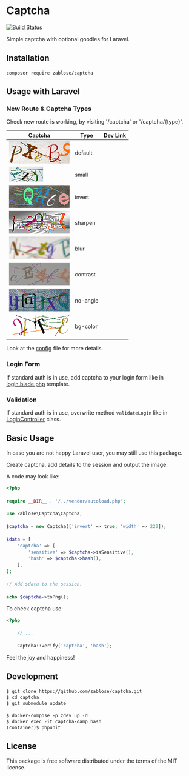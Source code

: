 # Captcha

[![Build Status](https://travis-ci.org/zablose/captcha.svg?branch=dev)](https://travis-ci.org/zablose/captcha)

Simple captcha with optional goodies for Laravel.

## Installation

```
composer require zablose/captcha
```

## Usage with Laravel

### New Route & Captcha Types

Check new route is working, by visiting '/captcha' or '/captcha/{type}'.

| Captcha | Type | Dev Link |
| --- | --- | --- |
| ![](readme/images/captcha-default.png) | default | [](https://captcha.zdev:44302/captcha/default) |
| ![](readme/images/captcha-small.png) | small | [](https://captcha.zdev:44302/captcha/small) |
| ![](readme/images/captcha-invert.png) | invert | [](https://captcha.zdev:44302/captcha/invert) |
| ![](readme/images/captcha-sharpen.png) | sharpen | [](https://captcha.zdev:44302/captcha/sharpen) |
| ![](readme/images/captcha-blur.png) | blur | [](https://captcha.zdev:44302/captcha/blur) |
| ![](readme/images/captcha-contrast.png) | contrast | [](https://captcha.zdev:44302/captcha/contrast) |
| ![](readme/images/captcha-no-angle.png) | no-angle | [](https://captcha.zdev:44302/captcha/no-angle) |
| ![](readme/images/captcha-bg-color.png) | bg-color | [](https://captcha.zdev:44302/captcha/bg-color) |

Look at the [config](./config/captcha.php) file for more details.

### Login Form

If standard auth is in use, add captcha to your login form like in
[login.blade.php](./laravel/resources/views/auth/login.blade.php) template.

### Validation

If standard auth is in use, overwrite method `validateLogin` like in
[LoginController](./laravel/app/Http/Controllers/Auth/LoginController.php) class.

## Basic Usage

In case you are not happy Laravel user, you may still use this package.

Create captcha, add details to the session and output the image.

A code may look like:
```php
<?php

require __DIR__ . '/../vendor/autoload.php';

use Zablose\Captcha\Captcha;

$captcha = new Captcha(['invert' => true, 'width' => 220]);

$data = [
    'captcha' => [
        'sensitive' => $captcha->isSensitive(),
        'hash' => $captcha->hash(),
    ],
];

// Add $data to the session.

echo $captcha->toPng();
```

To check captcha use:
```php
<?php

    // ...

    Captcha::verify('captcha', 'hash');
```

Feel the joy and happiness!

## Development

    $ git clone https://github.com/zablose/captcha.git
    $ cd captcha
    $ git submodule update

    $ docker-compose -p zdev up -d
    $ docker exec -it captcha-damp bash
    (container)$ phpunit

## License

This package is free software distributed under the terms of the MIT license.
